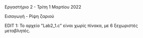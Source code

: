 Εργαστήριο 2 - Τρίτη 1 Μαρτίου 2022

Εισαγωγή - Ρίψη ζαριού


EDIT 1: Το αρχείο "Lab2_1.c" είναι χωρίς πίνακα, με 6 ξεχωριστές μεταβλητές.
